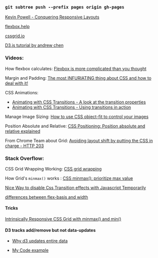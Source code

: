 ### `git subtree push --prefix pages origin gh-pages`

[Kevin Powell - Conquering Responsive Layouts](https://courses.kevinpowell.co/courses/conquering-responsive-layouts)

[flexbox.help](https://flexbox.help/)

[cssgrid.io](https://cssgrid.io/)

[D3.js tutorial by andrew chen](https://www.youtube.com/watch?v=UYrJ4jukvig&list=PLPtgdQ4YE9cgdPwOKShhPHdVEseLPGd_t)

### Videos: 

How flexbox calculates:  [Flexbox is more complicated than you thought](https://youtu.be/fm3dSg4cxRI)

Margin and Padding: [The most INFURIATING thing about CSS and how to deal with it!](https://youtu.be/qKiz9gdJdr8)

CSS Animations: 
- [Animating with CSS Transitions - A look at the transition properties](https://youtu.be/Nloq6uzF8RQ)
- [Animating with CSS Transitions - Using transitions in action](https://youtu.be/YYlFFMc0RAg)

Manage Image Sizing: [How to use CSS object-fit to control your images](https://youtu.be/6yAAV-uP0po)

Position Absolute and Relative: [CSS Positioning: Position absolute and relative explained](https://youtu.be/P6UgYq3J3Qs)

From Chrome Team about Grid: [Avoiding layout shift by putting the CSS in charge - HTTP 203](https://youtu.be/7EKEav7Io5Y)

### Stack Overflow:

CSS Grid Wrapping Working: [CSS grid wrapping](https://stackoverflow.com/questions/43129360/css-grid-wrapping/43129507#43129507)

How Grid's `minmax()` works : [CSS minmax(): prioritize max value](https://stackoverflow.com/questions/57537986/css-minmax-prioritize-max-value)

[Nice Way to disable Css Transition effects with Javascript Temporarily](https://stackoverflow.com/questions/11131875/what-is-the-cleanest-way-to-disable-css-transition-effects-temporarily/16575811#16575811)

[differences between flex-basis and width](https://stackoverflow.com/questions/34352140/what-are-the-differences-between-flex-basis-and-width)


#### Tricks

[Intrinsically Responsive CSS Grid with minmax() and min()](https://css-tricks.com/intrinsically-responsive-css-grid-with-minmax-and-min/)

#### D3 tracks add/remove but not data-updates

- [Why d3 updates entire data](https://stackoverflow.com/questions/30617719/why-d3-updates-entire-data)

- [My Code example](https://github.com/ketan-10/Testing/blob/master/pages/d3/0-learning-basic/filter-nested-update.html)



